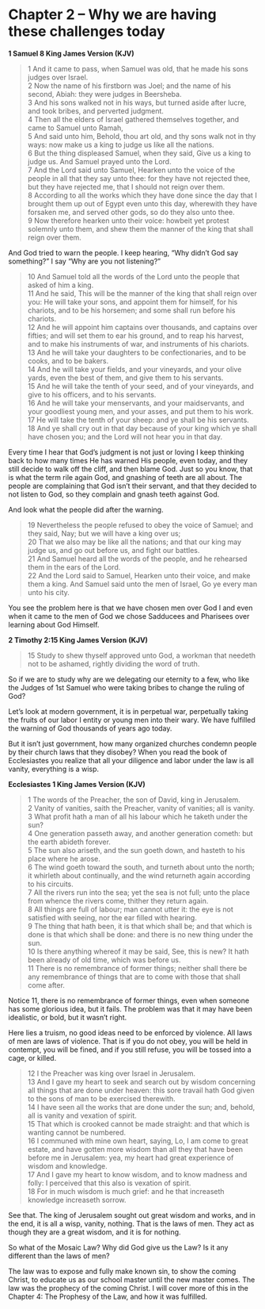 # Chapter 2 – Why we are having these challenges today
**1 Samuel 8 King James Version (KJV)**
>1 And it came to pass, when Samuel was old, that he made his sons judges over Israel.<br />
2 Now the name of his firstborn was Joel; and the name of his second, Abiah: they were judges in Beersheba.<br />
3 And his sons walked not in his ways, but turned aside after lucre, and took bribes, and perverted judgment.<br />
4 Then all the elders of Israel gathered themselves together, and came to Samuel unto Ramah,<br />
5 And said unto him, Behold, thou art old, and thy sons walk not in thy ways: now make us a king to judge us like all the nations.<br />
6 But the thing displeased Samuel, when they said, Give us a king to judge us. And Samuel prayed unto the Lord.<br />
7 And the Lord said unto Samuel, Hearken unto the voice of the people in all that they say unto thee: for they have not rejected thee, but they have rejected me, that I should not reign over them.<br />
8 According to all the works which they have done since the day that I brought them up out of Egypt even unto this day, wherewith they have forsaken me, and served other gods, so do they also unto thee.<br />
9 Now therefore hearken unto their voice: howbeit yet protest solemnly unto them, and shew them the manner of the king that shall reign over them.<br />

And God tried to warn the people. I keep hearing, “Why didn’t God say something?” I say “Why are you not listening?”
>10 And Samuel told all the words of the Lord unto the people that asked of him a king.<br />
11 And he said, This will be the manner of the king that shall reign over you: He will take your sons, and appoint them for himself, for his chariots, and to be his horsemen; and some shall run before his chariots.<br />
12 And he will appoint him captains over thousands, and captains over fifties; and will set them to ear his ground, and to reap his harvest, and to make his instruments of war, and instruments of his chariots.<br />
13 And he will take your daughters to be confectionaries, and to be cooks, and to be bakers.<br />
14 And he will take your fields, and your vineyards, and your olive yards, even the best of them, and give them to his servants.<br />
15 And he will take the tenth of your seed, and of your vineyards, and give to his officers, and to his servants.<br />
16 And he will take your menservants, and your maidservants, and your goodliest young men, and your asses, and put them to his work.<br />
17 He will take the tenth of your sheep: and ye shall be his servants.<br />
18 And ye shall cry out in that day because of your king which ye shall have chosen you; and the Lord will not hear you in that day.

Every time I hear that God’s judgment is not just or loving I keep thinking back to how many times He has warned His people, even today, and they still decide to walk off the cliff, and then blame God. Just so you know, that is what the term rile again God, and gnashing of teeth are all about. The people are complaining that God isn’t their servant, and that they decided to not listen to God, so they complain and gnash teeth against God.

And look what the people did after the warning.
>19 Nevertheless the people refused to obey the voice of Samuel; and they said, Nay; but we will have a king over us;<br />
20 That we also may be like all the nations; and that our king may judge us, and go out before us, and fight our battles.<br />
21 And Samuel heard all the words of the people, and he rehearsed them in the ears of the Lord.<br />
22 And the Lord said to Samuel, Hearken unto their voice, and make them a king. And Samuel said unto the men of Israel, Go ye every man unto his city.

You see the problem here is that we have chosen men over God I and even when it came to the men of God we chose Sadducees and Pharisees over learning about God Himself.

**2 Timothy 2:15 King James Version (KJV)**<br />
>15 Study to shew thyself approved unto God, a workman that needeth not to be ashamed, rightly dividing the word of truth.

So if we are to study why are we delegating our eternity to a few, who like the Judges of 1st Samuel who were taking bribes to change the ruling of God?

Let’s look at modern government, it is in perpetual war, perpetually taking the fruits of our labor I entity or young men into their wary. We have fulfilled the warning of God thousands of years ago today.

But it isn’t just government, how many organized churches condemn people by their church laws that they disobey? When you read the book of Ecclesiastes you realize that all your diligence and labor under the law is all vanity, everything is a wisp.

**Ecclesiastes 1 King James Version (KJV)**
>1 The words of the Preacher, the son of David, king in Jerusalem.<br />
2 Vanity of vanities, saith the Preacher, vanity of vanities; all is vanity.<br />
3 What profit hath a man of all his labour which he taketh under the sun?<br />
4 One generation passeth away, and another generation cometh: but the earth abideth forever.<br />
5 The sun also ariseth, and the sun goeth down, and hasteth to his place where he arose.<br />
6 The wind goeth toward the south, and turneth about unto the north; it whirleth about continually, and the wind returneth again according to his circuits.<br />
7 All the rivers run into the sea; yet the sea is not full; unto the place from whence the rivers come, thither they return again.<br />
8 All things are full of labour; man cannot utter it: the eye is not satisfied with seeing, nor the ear filled with hearing.<br />
9 The thing that hath been, it is that which shall be; and that which is done is that which shall be done: and there is no new thing under the sun.<br />
10 Is there anything whereof it may be said, See, this is new? It hath been already of old time, which was before us.<br />
11 There is no remembrance of former things; neither shall there be any remembrance of things that are to come with those that shall come after.

Notice 11, there is no remembrance of former things, even when someone has some glorious idea, but it fails. The problem was that it may have been idealistic, or bold, but it wasn’t right.

Here lies a truism, no good ideas need to be enforced by violence. All laws of men are laws of violence. That is if you do not obey, you will be held in contempt, you will be fined, and if you still refuse, you will be tossed into a cage, or killed.

>12 I the Preacher was king over Israel in Jerusalem.<br />
13 And I gave my heart to seek and search out by wisdom concerning all things that are done under heaven: this sore travail hath God given to the sons of man to be exercised therewith.<br />
14 I have seen all the works that are done under the sun; and, behold, all is vanity and vexation of spirit.<br />
15 That which is crooked cannot be made straight: and that which is wanting cannot be numbered.<br />
16 I communed with mine own heart, saying, Lo, I am come to great estate, and have gotten more wisdom than all they that have been before me in Jerusalem: yea, my heart had great experience of wisdom and knowledge.<br />
17 And I gave my heart to know wisdom, and to know madness and folly: I perceived that this also is vexation of spirit.<br />
18 For in much wisdom is much grief: and he that increaseth knowledge increaseth sorrow.

See that. The king of Jerusalem sought out great wisdom and works, and in the end, it is all a wisp, vanity, nothing. That is the laws of men. They act as though they are a great wisdom, and it is for nothing.

So what of the Mosaic Law? Why did God give us the Law? Is it any different than the laws of men?

The law was to expose and fully make known sin, to show the coming Christ, to educate us as our school master until the new master comes. The law was the prophecy of the coming Christ. I will cover more of this in the Chapter 4: The Prophesy of the Law, and how it was fulfilled.
